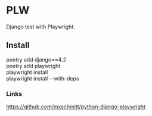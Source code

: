 # PLW

Django test with Playwright.  

## Install
poetry add django==4.2  
poetry add playwright  
playwright install  
playwright install --with-deps  


### Links
https://github.com/mxschmitt/python-django-playwright  
